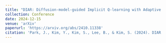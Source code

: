 ```yaml
---
title: "DIAR: Diffusion-model-guided Implicit Q-learning with Adaptive Revaluation"
collection: Conference
date: 2024-12-15
venue: 'arXiv'
paperurl: 'https://arxiv.org/abs/2410.11338'
citation: 'Park, J., Kim, Y., Kim, S., Lee, B., & Kim, S. (2024). DIAR: Diffusion-model-guided Implicit Q-learning with Adaptive Revaluation. arXiv.'
---
```

